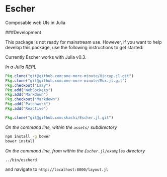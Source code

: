 # Escher

Composable web UIs in Julia

###Development

This package is not ready for mainstream use. However, if you want to help develop this package, use the following instructions to get started: 

Currently Escher works with Julia v0.3.

_In a Julia REPL_

```julia
Pkg.clone("git@github.com:one-more-minute/Hiccup.jl.git")
Pkg.clone("git@github.com:one-more-minute/Mux.jl.git")
Pkg.checkout("Lazy")
Pkg.add("WebSockets")
Pkg.add("Markdown")
Pkg.checkout("Markdown")
Pkg.add("Patchwork")
Pkg.add("Reactive")

Pkg.clone("git@github.com:shashi/Escher.jl.git")
```

_On the command line, within the `assets/` subdirectory_

```sh
npm install -g bower
bower install
```

_On the command line, from within the `Escher.jl/examples` directory_

```sh
../bin/escherd
```

and navigate to `http://localhost:8000/layout.jl`

